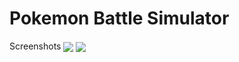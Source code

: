 # Pokemon Battle Simulator
Screenshots
<img src="https://i.imgur.com/RlicbYy.png" align="center">
<img src="https://i.imgur.com/VQdE5NO.png" align="center">
